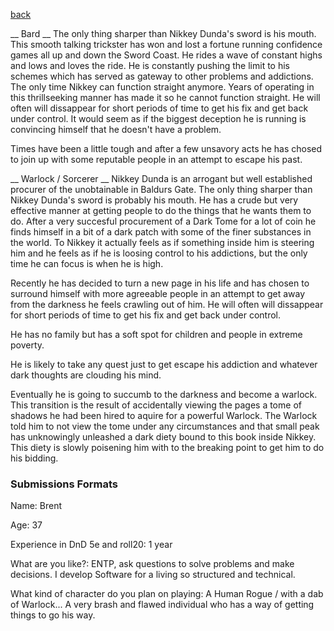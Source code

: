 [back](../Character.md)

__ Bard __
The only thing sharper than Nikkey Dunda's sword is his mouth. This smooth talking trickster has won and lost a fortune running confidence games all up and down the Sword Coast. He rides a wave of constant highs and lows and loves the ride. He is constantly pushing the limit to his schemes which has served as gateway to other problems and addictions. The only time Nikkey can function straight anymore. Years of operating in this thrillseeking manner has made it so he cannot function straight. He will often will dissappear for short periods of time to get his fix and get back under control. It would seem as if the biggest deception he is running is convincing himself that he doesn't have a problem.

Times have been a little tough and after a few unsavory acts he has chosed to join up with some reputable people in an attempt to escape his past.

__ Warlock / Sorcerer __
Nikkey Dunda is an arrogant but well established procurer of the unobtainable in Baldurs Gate. The only thing sharper than Nikkey Dunda's sword is probably his mouth. He has a crude but very effective manner at getting people to do the things that he wants them to do. After a very succesful procurement of a Dark Tome for a lot of coin he finds himself in a bit of a dark patch with some of the finer substances in the world. To Nikkey it actually feels as if something inside him is steering him and he feels as if he is loosing control to his addictions, but the only time he can focus is when he is high.   

Recently he has decided to turn a new page in his life and has chosen to surround himself with more agreeable people in an attempt to get away from the darkness he feels crawling out of him. He will often will dissappear for short periods of time to get his fix and get back under control.

He has no family but has a soft spot for children and people in extreme poverty. 

He is likely to take any quest just to get escape his addiction and whatever dark thoughts are clouding his mind.

Eventually he is going to succumb to the darkness and become a warlock. This transition is the result of accidentally viewing the pages a tome of shadows he had been hired to aquire for a powerful Warlock. The Warlock told him to not view the tome under any circumstances and that small peak has unknowingly unleashed a dark diety bound to this book inside Nikkey. This diety is slowly poisening him with to the breaking point to get him to do his bidding. 


### Submissions Formats
Name: Brent    

Age: 37

Experience in DnD 5e and roll20: 1 year

What are you like?: ENTP, ask questions to solve problems and make decisions. I develop Software for a living so structured and technical. 

What kind of character do you plan on playing: A Human Rogue / with a dab of Warlock... A very brash and flawed individual who has a way of getting things to go his way.  
